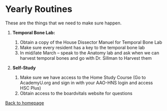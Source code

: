 # Yearly Routines

These are the things that we need to make sure happen.




1. **Temporal Bone Lab:**

   
   1. Obtain a copy of the House Dissector Manuel for Temporal Bone Lab
   2. Make sure every resident has a key to the temporal bone lab
   3. In mid/late March – speak to the Anatomy lab and ask when we can harvest temporal bones and go with Dr. Sillman to Harvest them
2. **Self-Study**

   
   1. Make sure we have access to the Home Study Course (Go to AcademyU.org and sign in with your AAO-HNS login and access HSC Plus)
   2. Obtain access to the boardvitals website for questions


[Back to homepage](../index.html)


